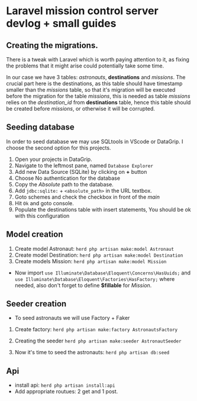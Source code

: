 # Laravel mission control server devlog + small guides


## Creating the migrations.

There is a tweak with Laravel which is worth paying attention to it, as fixing the problems that it might arise could potentially take some time.

In our case we have 3 tables: *astronauts*, **destinations** and *missions*. The crucial part here is the destinations, as this table should have timestamp smaller than the *missions* table, so that it's migration will be executed before the migration for the table *missions*, this is needed as table *missions* relies on the *destination_id* from **destinations** table, hence this table should be created before *missions*, or otherwise it will be corrupted.

## Seeding database

In order to seed database we may use SQLtools in VScode or DataGrip.
I choose the second option for this projects.

1. Open your projects in DataGrip.
2. Navigate to the leftmost pane, named `Database Explorer`
3. Add new Data Source (SQLite) by clicking on **+** button
4. Choose No authentication for the database
5. Copy the *Absolute* path to the database.
6. Add `jdbc:sqlite:` + `<absolute_path>` in the URL textbox.
7. Goto schemes and check the checkbox in front of the *main*
8. Hit `Ok` and goto console.
9. Populate the destinations table with insert statements, You should be ok with this configuration

## Model creation
1. Create model Astronaut: `herd php artisan make:model Astronaut`
2. Create model Destination: `herd php artisan make:model Destination`
3. Create models Mission: `herd php artisan make:model Mission`

- Now import `use Illuminate\Database\Eloquent\Concerns\HasUuids;` and `use Illuminate\Database\Eloquent\Factories\HasFactory;` where needed, also don't forget to define **$fillable** for *Mission*.

## Seeder creation
- To seed astronauts we will use Factory + Faker
1. Create factory: `herd php artisan make:factory AstronautsFactory`
2. Creating the seeder `herd php artisan make:seeder AstronautSeeder`

3. Now it's time to seed the astronauts: `herd php artisan db:seed`


## Api
- install api: `herd php artisan install:api`
- Add appropriate routues: 2 get and 1 post.